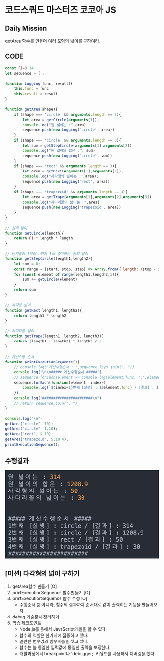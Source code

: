 # 코드스쿼드 마스터즈 코코아 JS


## Daily Mission
getArea 함수를 만들어 여러 도형의 넓이를 구하여라.

## CODE
``` javascript
const PI=3.14
let sequence = [];

function Logging(func, result){
    this.func = func
    this.result = result
}

function getArea(shape){
    if (shape === 'circle' && arguments.length == 2){
        let area = getCircle(arguments[1]);
        console.log("원 넓이는 :",area)
        sequence.push(new Logging('circle', area))
    }
    if (shape === 'circle' && arguments.length == 3){
        let sum = getStepCircle(arguments[1],arguments[2])
        console.log("원 넓이의 합은 :", sum)
        sequence.push(new Logging('circle', sum))
    }
    if (shape === 'rect' && arguments.length == 3){
        let area = getRect(arguments[1],arguments[2]);
        console.log("사각형의 넓이는 :",area);
        sequence.push(new Logging('rect', area))
    }
    if (shape === 'trapezoid' && arguments.length == 4){
        let area = getTrape(arguments[1],arguments[2],arguments[3])
        console.log("사다리꼴의 넓이는 :",area)
        sequence.push(new Logging('trapezoid', area))
    }
}

// 원의 넓이
function getCircle(length){
    return PI * length * length
}

// 반지름이 1부터 n까지 1씩 증가하는 원의 넓이
function getStepCircle(length1,length2){
    let sum = 0;
    const range = (start, stop, step) => Array.from({ length: (stop - start) / step + 1}, (_, i) => start + (i * step));
    for (const element of range(length1,length2,1)){
        sum += getCircle(element)
    }
    return sum
}

// 사각형 넓이
function getRect(length1, length2){
    return length1 * length2
}

// 사다리꼴 넓이
function getTrape(length1, length2, length3){
    return (length1 + length2) * length3 / 2
}

// 계산수행 순서
function printExecutionSequence(){
    // console.log("계산수행순서 : ",sequence.keys.join(", ")) 
    console.log("\n\n##### 계산수행순서 #####")
    // sequence.forEach(element => console.log(element.func, ":",element.result))
    sequence.forEach(function(element, index){
        console.log(`${index+1}번째 [실행] : ${element.func} / [결과] : ${element.result}`)
    })
    console.log("#######################\n")
    // return sequence.join(", ")
}

console.log("\n")
getArea("circle", 10);
getArea("circle", 1,10);
getArea("rect", 5,10);
getArea("trapezoid", 5,10,4);
printExecutionSequence();
```

## 수행결과
![](img1.png)


## [미션] 다각형의 넓이 구하기
1. getArea함수 만들기 [O]
2. printExecutionSequence 함수만들기 [O]
3. printExecutionSequence 함수 수정 [O]
    - 수행순서 뿐 아니라, 함수의 결과까지 순서대로 같이 출력하는 기능을 만들어보자.
4. debug 기술문서 정리하기
5. 학습 체크포인트
    - Node.js를 통해서 JavaScript개발을 할 수 있다
    - 함수의 역할은 한가지에 집중하고 있다.
    - 일관된 변수명과 함수이름을 짓고 있다.
    - 함수는 늘 동일한 입력값에 동일한 출력을 보장한다.
    - 개발과정에서 breakpoint나 'debugger;' 키워드를 사용해서 디버깅을 했다.
